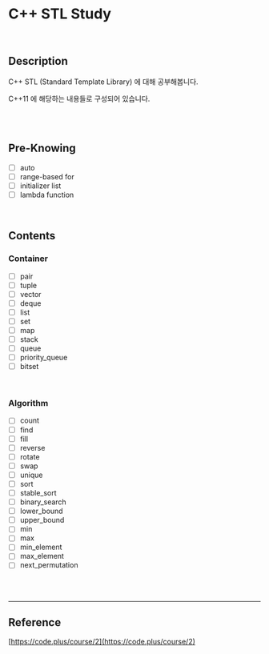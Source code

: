 # C++ STL Study

<br>

## Description

C++ STL (Standard Template Library) 에 대해 공부해봅니다.

C++11 에 해당하는 내용들로 구성되어 있습니다.

<br>

<br>

## Pre-Knowing

- [ ] auto
- [ ] range-based for
- [ ] initializer list
- [ ] lambda function

<br>

## Contents

### Container

- [ ] pair
- [ ] tuple
- [ ] vector
- [ ] deque
- [ ] list
- [ ] set
- [ ] map
- [ ] stack
- [ ] queue
- [ ] priority_queue
- [ ] bitset

<br>

### Algorithm



- [ ] count
- [ ] find
- [ ] fill
- [ ] reverse
- [ ] rotate
- [ ] swap
- [ ] unique
- [ ] sort
- [ ] stable_sort
- [ ] binary_search
- [ ] lower_bound
- [ ] upper_bound
- [ ] min
- [ ] max
- [ ] min_element
- [ ] max_element
- [ ] next_permutation

<br>
<br>

---

## Reference

[https://code.plus/course/2](https://code.plus/course/2)

